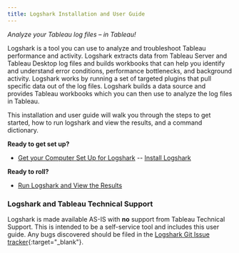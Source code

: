 ```yaml
---
title: Logshark Installation and User Guide
---
```

*Analyze your Tableau log files – in Tableau!*

Logshark is a tool you can use to analyze and troubleshoot Tableau performance and activity. Logshark extracts data from Tableau Server and Tableau Desktop log files and builds workbooks that can help you identify and understand error conditions, performance bottlenecks, and background activity. Logshark works by running a set of targeted plugins that pull specific data out of the log files. Logshark builds a data source and provides Tableau workbooks which you can then use to analyze the log files in Tableau.

This installation and user guide will walk you through the steps to get started, how to run logshark and view the results, and a command dictionary. 

<!--
[Second page]({{ site.baseurl }}/second-page).
-->

<!--
In this section:

* TOC
{:toc}

-->

**Ready to get set up?**

- [Get your Computer Set Up for Logshark](docs/logshark_prefunc)
-- [Install Logshark](docs/logshark_install)

**Ready to roll?**

- [Run Logshark and View the Results](docs/logshark_run)



### Logshark and Tableau Technical Support
 
Logshark is made available AS-IS with **no** support from Tableau Technical Support. This is intended to be a self-service tool and includes this user guide. Any bugs discovered should be filed in the [Logshark Git Issue tracker](https://github.com/tableau/Logshark/issues){:target="_blank"}.

